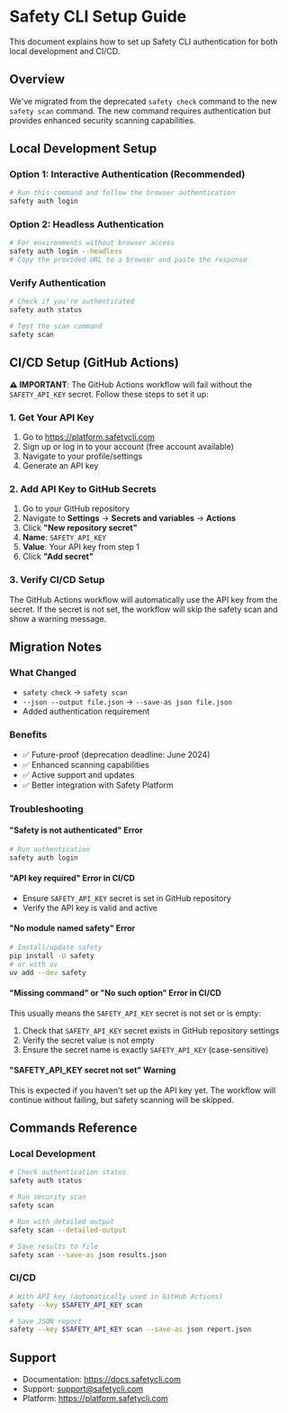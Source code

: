 # Safety CLI Setup Guide

This document explains how to set up Safety CLI authentication for both local development and CI/CD.

## Overview

We've migrated from the deprecated `safety check` command to the new `safety scan` command. The new command requires authentication but provides enhanced security scanning capabilities.

## Local Development Setup

### Option 1: Interactive Authentication (Recommended)
```bash
# Run this command and follow the browser authentication
safety auth login
```

### Option 2: Headless Authentication
```bash
# For environments without browser access
safety auth login --headless
# Copy the provided URL to a browser and paste the response
```

### Verify Authentication
```bash
# Check if you're authenticated
safety auth status

# Test the scan command
safety scan
```

## CI/CD Setup (GitHub Actions)

**⚠️ IMPORTANT**: The GitHub Actions workflow will fail without the `SAFETY_API_KEY` secret. Follow these steps to set it up:

### 1. Get Your API Key
1. Go to https://platform.safetycli.com
2. Sign up or log in to your account (free account available)
3. Navigate to your profile/settings
4. Generate an API key

### 2. Add API Key to GitHub Secrets
1. Go to your GitHub repository
2. Navigate to **Settings** → **Secrets and variables** → **Actions**
3. Click **"New repository secret"**
4. **Name**: `SAFETY_API_KEY`
5. **Value**: Your API key from step 1
6. Click **"Add secret"**

### 3. Verify CI/CD Setup
The GitHub Actions workflow will automatically use the API key from the secret. If the secret is not set, the workflow will skip the safety scan and show a warning message.

## Migration Notes

### What Changed
- `safety check` → `safety scan`
- `--json --output file.json` → `--save-as json file.json`
- Added authentication requirement

### Benefits
- ✅ Future-proof (deprecation deadline: June 2024)
- ✅ Enhanced scanning capabilities
- ✅ Active support and updates
- ✅ Better integration with Safety Platform

### Troubleshooting

#### "Safety is not authenticated" Error
```bash
# Run authentication
safety auth login
```

#### "API key required" Error in CI/CD
- Ensure `SAFETY_API_KEY` secret is set in GitHub repository
- Verify the API key is valid and active

#### "No module named safety" Error
```bash
# Install/update safety
pip install -U safety
# or with uv
uv add --dev safety
```

#### "Missing command" or "No such option" Error in CI/CD
This usually means the `SAFETY_API_KEY` secret is not set or is empty:
1. Check that `SAFETY_API_KEY` secret exists in GitHub repository settings
2. Verify the secret value is not empty
3. Ensure the secret name is exactly `SAFETY_API_KEY` (case-sensitive)

#### "SAFETY_API_KEY secret not set" Warning
This is expected if you haven't set up the API key yet. The workflow will continue without failing, but safety scanning will be skipped.

## Commands Reference

### Local Development
```bash
# Check authentication status
safety auth status

# Run security scan
safety scan

# Run with detailed output
safety scan --detailed-output

# Save results to file
safety scan --save-as json results.json
```

### CI/CD
```bash
# With API key (automatically used in GitHub Actions)
safety --key $SAFETY_API_KEY scan

# Save JSON report
safety --key $SAFETY_API_KEY scan --save-as json report.json
```

## Support

- Documentation: https://docs.safetycli.com
- Support: support@safetycli.com
- Platform: https://platform.safetycli.com
